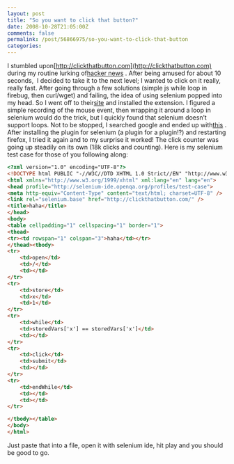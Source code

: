 ```yaml
---
layout: post
title: "So you want to click that button?"
date: 2008-10-28T21:05:00Z
comments: false
permalink: /post/56866975/so-you-want-to-click-that-button
categories:
---
```




I stumbled upon[http://clickthatbutton.com](http://clickthatbutton.com) during my routine lurking of[hacker news](http://news.ycombinator.com) . After being amused for about 10 seconds,  I decided to take it to the next level; I wanted to click on it really, really fast. After going through a few solutions (simple js while loop in firebug, then curl/wget) and failing, the idea of using selenium popped into my head. So I went off to their[site](http://selenium-ide.openqa.org/download.jsp) and installed the extension. I figured a simple recording of the mouse event, then wrapping it around a loop in selenium would do the trick, but I quickly found that selenium doesn’t support loops. Not to be stopped, I searched google and ended up with[this](http://51elliot.blogspot.com/2008/02/selenium-ide-goto.html) . After installing the plugin for selenium (a plugin for a plugin!?) and restarting firefox, I tried it again and to my surprise it worked! The click counter was going up steadily on its own (18k clicks and counting). Here is my selenium test case for those of you following along:

```html
<?xml version="1.0" encoding="UTF-8"?>
<!DOCTYPE html PUBLIC "-//W3C//DTD XHTML 1.0 Strict//EN" "http://www.w3.org/TR/xhtml1/DTD/xhtml1-strict.dtd">
<html xmlns="http://www.w3.org/1999/xhtml" xml:lang="en" lang="en">
<head profile="http://selenium-ide.openqa.org/profiles/test-case">
<meta http-equiv="Content-Type" content="text/html; charset=UTF-8" />
<link rel="selenium.base" href="http://clickthatbutton.com/" />
<title>haha</title>
</head>
<body>
<table cellpadding="1" cellspacing="1" border="1">
<thead>
<tr><td rowspan="1" colspan="3">haha</td></tr>
</thead><tbody>
<tr>
    <td>open</td>
    <td>/</td>
    <td></td>
</tr>
<tr>
    <td>store</td>
    <td>x</td>
    <td>1</td>
</tr>
<tr>
    <td>while</td>
    <td>storedVars['x'] == storedVars['x']</td>
    <td></td>
</tr>
<tr>
    <td>click</td>
    <td>submit</td>
    <td></td>
</tr>
<tr>
    <td>endWhile</td>
    <td></td>
    <td></td>
</tr>

</tbody></table>
</body>
</html>
```

Just paste that into a file, open it with selenium ide, hit play and you should be good to go.
